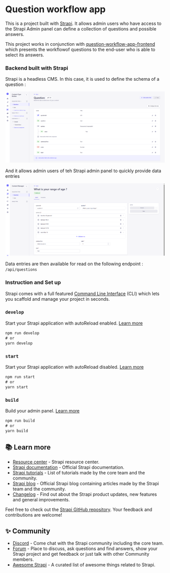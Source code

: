 # Question workflow app

This is a project built with [Strapi](https://docs.strapi.io/). It allows admin users who have access to the Strapi Admin panel can define a collection of questions and possible answers. 

This project works in conjunction with [question-workflow-app-frontend](https://github.com/lrasata/question-workflow-app) which presents the workflowof questions to the end-user who is able to select its answers.


### Backend built with Strapi

Strapi is a headless CMS. In this case, it is used to define the schema of a question :

![strapi-question-schema](./docs/strapi-question-schema.png)

And it allows admin users of teh Strapi admin panel to quickly provide data entries

![strapi-question-entry](./docs/strapi-question-entry.png)

Data entries are then available for read on the following endpoint : `/api/questions`

### Instruction and Set up

Strapi comes with a full featured [Command Line Interface](https://docs.strapi.io/dev-docs/cli) (CLI) which lets you scaffold and manage your project in seconds.

### `develop`

Start your Strapi application with autoReload enabled. [Learn more](https://docs.strapi.io/dev-docs/cli#strapi-develop)

```
npm run develop
# or
yarn develop
```

### `start`

Start your Strapi application with autoReload disabled. [Learn more](https://docs.strapi.io/dev-docs/cli#strapi-start)

```
npm run start
# or
yarn start
```

### `build`

Build your admin panel. [Learn more](https://docs.strapi.io/dev-docs/cli#strapi-build)

```
npm run build
# or
yarn build
```

## 📚 Learn more

- [Resource center](https://strapi.io/resource-center) - Strapi resource center.
- [Strapi documentation](https://docs.strapi.io) - Official Strapi documentation.
- [Strapi tutorials](https://strapi.io/tutorials) - List of tutorials made by the core team and the community.
- [Strapi blog](https://strapi.io/blog) - Official Strapi blog containing articles made by the Strapi team and the community.
- [Changelog](https://strapi.io/changelog) - Find out about the Strapi product updates, new features and general improvements.

Feel free to check out the [Strapi GitHub repository](https://github.com/strapi/strapi). Your feedback and contributions are welcome!

## ✨ Community

- [Discord](https://discord.strapi.io) - Come chat with the Strapi community including the core team.
- [Forum](https://forum.strapi.io/) - Place to discuss, ask questions and find answers, show your Strapi project and get feedback or just talk with other Community members.
- [Awesome Strapi](https://github.com/strapi/awesome-strapi) - A curated list of awesome things related to Strapi.


